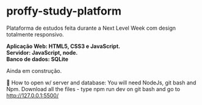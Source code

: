 # proffy-study-platform

Plataforma de estudos feita durante a Next Level Week com design totalmente responsivo.

<strong>Aplicação Web: HTML5, CSS3 e JavaScript.</br>
Servidor: JavaScript, node.</br>
Banco de dados: SQLite</br></strong>

Ainda em construção.

:open_file_folder: How to open w/ server and database: You will need NodeJs, git bash and Npm. Download all the files - type npm run dev on git bash and go to http://127.0.0.1:5500/
